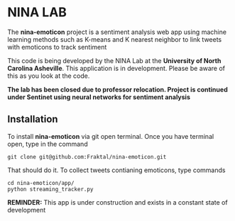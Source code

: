 NINA LAB
========


The **nina-emoticon** project is a sentiment analysis web app using machine learning methods such as K-means and K nearest neighbor to link tweets with emoticons to track sentiment

This code is being developed by the NINA Lab at the **University of North Carolina Asheville**. This application
is in development. Please be aware of this as you look at the code. 

**The lab has been closed due to professor relocation. Project is continued under Sentinet using neural networks for sentiment analysis**


Installation  
------------  
  
  
  
To install **nina-emoticon** via git open terminal. Once you have terminal open, type in the command     
    
    git clone git@github.com:Fraktal/nina-emoticon.git

That should do it. To collect tweets contianing emoticons, type commands 

    cd nina-emoticon/app/
    python streaming_tracker.py   



**REMINDER:** This app is under construction and exists in a constant state of development    